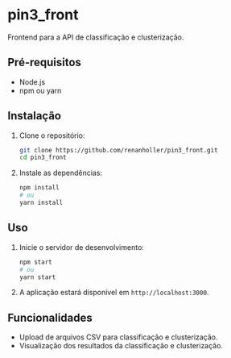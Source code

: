 # pin3_front

Frontend para a API de classificação e clusterização.

## Pré-requisitos

- Node.js
- npm ou yarn

## Instalação

1. Clone o repositório:

    ```bash
    git clone https://github.com/renanholler/pin3_front.git
    cd pin3_front
    ```

2. Instale as dependências:

    ```bash
    npm install
    # ou
    yarn install
    ```

## Uso

1. Inicie o servidor de desenvolvimento:

    ```bash
    npm start
    # ou
    yarn start
    ```

2. A aplicação estará disponível em `http://localhost:3000`.

## Funcionalidades

- Upload de arquivos CSV para classificação e clusterização.
- Visualização dos resultados da classificação e clusterização.
